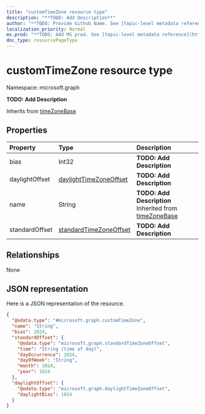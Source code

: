 ```yaml
---
title: "customTimeZone resource type"
description: "**TODO: Add Description**"
author: "**TODO: Provide Github Name. See [topic-level metadata reference](https://msgo.azurewebsites.net/add/document/guidelines/metadata.html#topic-level-metadata)**"
localization_priority: Normal
ms.prod: "**TODO: Add MS prod. See [topic-level metadata reference](https://msgo.azurewebsites.net/add/document/guidelines/metadata.html#topic-level-metadata)**"
doc_type: resourcePageType
---
```


# customTimeZone resource type


Namespace: microsoft.graph

**TODO: Add Description**


Inherits from [timeZoneBase](../resources/timezonebase.md)

## Properties
|Property|Type|Description|
|:---|:---|:---|
|bias|Int32|**TODO: Add Description**|
|daylightOffset|[daylightTimeZoneOffset](../resources/daylighttimezoneoffset.md)|**TODO: Add Description**|
|name|String|**TODO: Add Description** Inherited from [timeZoneBase](../resources/timezonebase.md)|
|standardOffset|[standardTimeZoneOffset](../resources/standardtimezoneoffset.md)|**TODO: Add Description**|

## Relationships
None

## JSON representation
Here is a JSON representation of the resource.
<!-- {
  "blockType": "resource",
  "@odata.type": "microsoft.graph.customTimeZone"
}
-->
``` json
{
  "@odata.type": "#microsoft.graph.customTimeZone",
  "name": "String",
  "bias": 1024,
  "standardOffset": {
    "@odata.type": "microsoft.graph.standardTimeZoneOffset",
    "time": "String (time of day)",
    "dayOccurrence": 1024,
    "dayOfWeek": "String",
    "month": 1024,
    "year": 1024
  },
  "daylightOffset": {
    "@odata.type": "microsoft.graph.daylightTimeZoneOffset",
    "daylightBias": 1024
  }
}
```

